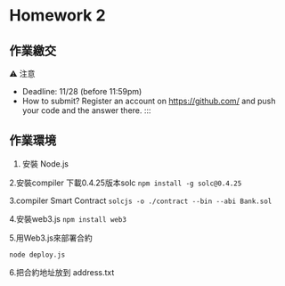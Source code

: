 # Homework 2

## 作業繳交
:warning: 注意
- Deadline: 11/28 (before 11:59pm)
- How to submit? Register an account on  https://github.com/ and push your code and the answer there. 
:::


## 作業環境

1. 安裝 Node.js

2.安裝compiler 下載0.4.25版本solc
```npm install -g solc@0.4.25```

3.compiler Smart Contract
```solcjs -o ./contract --bin --abi Bank.sol```

4.安裝web3.js
```npm install web3```

5.用Web3.js來部署合約

```node deploy.js```

6.把合約地址放到 address.txt
